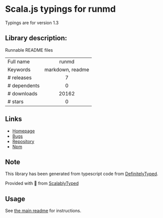 
# Scala.js typings for runmd

Typings are for version 1.3

## Library description:
Runnable README files

|                    |                 |
| ------------------ | :-------------: |
| Full name          | runmd |
| Keywords           | markdown, readme |
| # releases         | 7 |
| # dependents       | 0 |
| # downloads        | 20162 |
| # stars            | 0 |

## Links
- [Homepage](https://github.com/broofa/runmd)
- [Bugs](https://github.com/broofa/runmd/issues)
- [Repository](https://github.com/broofa/runmd)
- [Npm](https://www.npmjs.com/package/runmd)
    


## Note
This library has been generated from typescript code from [DefinitelyTyped](https://definitelytyped.org).

Provided with :purple_heart: from [ScalablyTyped](https://github.com/oyvindberg/ScalablyTyped)

## Usage
See [the main readme](../../readme.md) for instructions.


